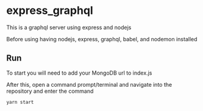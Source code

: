 # express_graphql
This is a graphql server using express and nodejs

Before using having nodejs, express, graphql, babel, and nodemon installed

## Run
To start you will need to add your MongoDB url to index.js

After this, open a command prompt/terminal and navigate into the repository and enter the command

```
yarn start
```
